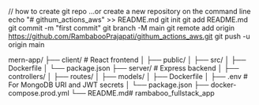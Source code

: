 <!-- 1. for frontend:
  docker build -t imagename .
  docker run --name=frontend --network=networkname -d -p   5173:5173 frontend_image
  docker logs containername
2. for database:
docker run --network=networkname --name mongodb -d -p 27017:27017 -v ~/otp/data:/data/db mongo:latest

for backend:
docker build -t imagename .
 docker run --name=backend --network=networkname -d -p 5000:5000   -e MONGO_URL="mongodb+srv://chat_app_admin:password@cluster0.bs2brdq.mongodb.net/mern_fullstack_project?retryWrites=true&w=majority&appName=Cluster0" -e JWT_SECRET_KEY="DJSDJFLSJFSFJLSdseeee4435gdg"  backend_image

for createing network:
docker network create networkname -->

<!-- For development phase:
mern-app/
│
├── client/                 # Vite + React app
│   ├── public/
│   ├── src/
│   ├── .env                # Only VITE_ vars
│   └── Dockerfile
│
├── server/                 # Express + Mongo backend
│   ├── src/
│   ├── .env                # DB and JWT secret
│   └── Dockerfile
│
├── docker-compose.yml      # Central dev config
├── .gitignore
└── README.md -->

<!-- Docker-yml-file
version: '3.8'

services:
  mongo:
    image: mongo
    container_name: mongo
    ports:
      - "27017:27017"
    volumes:
      - ./mongo-data:/data/db

  backend:
    build:
      context: ./server
    container_name: backend
    ports:
      - "5000:5000"
    volumes:
      - ./server:/app
      - /app/node_modules
    env_file:
      - ./server/.env
    command: npm run dev
    depends_on:
      - mongo

  frontend:
    build:
      context: ./client
    container_name: frontend
    ports:
      - "5173:5173"
    volumes:
      - ./client:/app
      - /app/node_modules
    env_file:
      - ./client/.env
    command: npm run dev
    depends_on:
      - backend -->

<!-- client/Dockerfile (for Vite + React):
FROM node:18

WORKDIR /app
COPY package*.json ./
RUN npm install
COPY . .

EXPOSE 5173
CMD ["npm", "run", "dev"]


server/Dockerfile (for Express + Nodemon):
FROM node:18

WORKDIR /app
COPY package*.json ./
RUN npm install
COPY . .

EXPOSE 5000
CMD ["npm", "run", "dev"]

 .env Files (Used with env_file:):
client/.env
VITE_API_URL=http://localhost:5000/api


server/.env:
PORT=5000
MONGO_URL=mongodb://mongo:27017/mydb
JWT_SECRET=my-secret

🚀 Run It All
In your terminal:
docker-compose up --build -->

<!-- for Production:
🌍 Folder Structure (Production)

mern-app/
├── client/             # React frontend
│   ├── public/
│   ├── src/
│   ├── Dockerfile
│   └── package.json
├── server/             # Express backend
│   ├── controllers/
│   ├── routes/
│   ├── models/
│   ├── Dockerfile
│   ├── .env            # For MongoDB URI and JWT secrets
│   └── package.json
├── nginx/              # NGINX to serve frontend
│   └── default.conf
├── docker-compose.prod.yml
└── README.md
⚙️ client/Dockerfile (Production)
Dockerfile

# Build stage
FROM node:20 AS builder
WORKDIR /app
COPY package*.json ./
RUN npm install
COPY . .
RUN npm run build

# Serve build with NGINX
FROM nginx:alpine
COPY --from=builder /app/dist /usr/share/nginx/html
COPY ../nginx/default.conf /etc/nginx/conf.d/default.conf
EXPOSE 80
CMD ["nginx", "-g", "daemon off;"]
⚙️ server/Dockerfile (Production)
Dockerfile

FROM node:20
WORKDIR /app
COPY package*.json ./
RUN npm install --production
COPY . .
ENV NODE_ENV=production
EXPOSE 5000
CMD ["node", "src/index.js"]
⚙️ nginx/default.conf
nginx

server {
  listen 80;
  server_name localhost;

  location / {
    root /usr/share/nginx/html;
    index index.html index.htm;
    try_files $uri /index.html;
  }
}
🛠️ docker-compose.prod.yml
yaml

version: '3.9'

services:
  frontend:
    build: ./client
    container_name: frontend
    ports:
      - "80:80"
    depends_on:
      - backend

  backend:
    build: ./server
    container_name: backend
    ports:
      - "5000:5000"
    env_file:
      - ./server/.env
    depends_on:
      - mongodb

  mongodb:
    image: mongo:latest
    container_name: mongodb
    volumes:
      - mongo-data:/data/db
    ports:
      - "27017:27017"

volumes:
  mongo-data:
📦 Build & Run for Production
bash

docker compose -f docker-compose.prod.yml up --build -d
🧠 Notes
Don't forget to set your .env for backend with:

env

MONGO_URL=mongodb://mongodb:27017/yourdbname
JWT_SECRET=supersecret
You can set up environment-specific .env.production if needed.

Use Docker volumes to persist data (mongo-data in this case). -->

// how to create git repo
…or create a new repository on the command line
echo "# githum_actions_aws" >> README.md
git init
git add README.md
git commit -m "first commit"
git branch -M main
git remote add origin https://github.com/RambabooPrajapati/githum_actions_aws.git
git push -u origin main


mern-app/
├── client/             # React frontend
│   ├── public/
│   ├── src/
│   ├── Dockerfile
│   └── package.json
├── server/             # Express backend
│   ├── controllers/
│   ├── routes/
│   ├── models/
│   ├── Dockerfile
│   ├── .env            # For MongoDB URI and JWT secrets
│   └── package.json
├── docker-compose.prod.yml
└── README.md# rambaboo_fullstack_app
